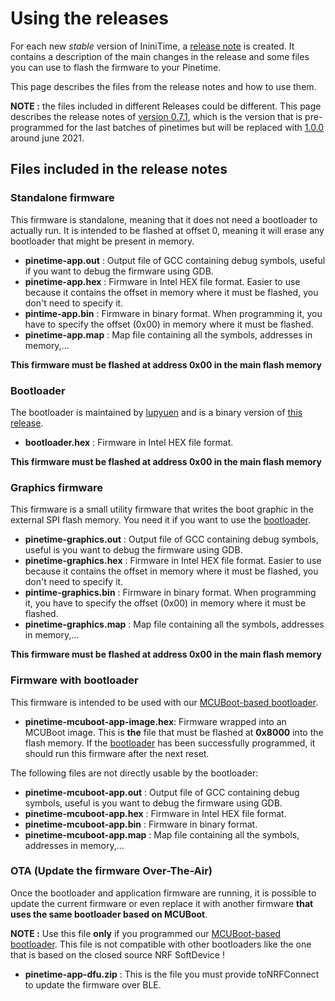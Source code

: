 # Using the releases

For each new *stable* version of IniniTime, a [release note](https://github.com/InfiniTimeOrg/InfiniTime/releases) is created. It contains a description of the main changes in the release and some files you can use to flash the firmware to your Pinetime.

This page describes the files from the release notes and how to use them.

**NOTE :** the files included in different Releases could be different. This page describes the release notes of [version 0.7.1](https://github.com/InfiniTimeOrg/InfiniTime/releases/tag/0.7.1), which is the version that is pre-programmed for the last batches of pinetimes but will be replaced with [1.0.0](https://github.com/jF002/infiniTime/releases/tag/1.0.0) around june 2021.

## Files included in the release notes

### Standalone firmware

This firmware is standalone, meaning that it does not need a bootloader to actually run. It is intended to be flashed at offset 0, meaning it will erase any bootloader that might be present in memory.

- **pinetime-app.out** : Output file of GCC containing debug symbols, useful if you want to debug the firmware using GDB.
- **pinetime-app.hex** : Firmware in Intel HEX file format. Easier to use because it contains the offset in memory where it must be flashed, you don't need to specify it.
- **pintime-app.bin** : Firmware in binary format. When programming it, you have to specify the offset (0x00) in memory where it must be flashed.
- **pinetime-app.map** : Map file containing all the symbols, addresses in memory,...

**This firmware must be flashed at address 0x00 in the main flash memory**

### Bootloader

The bootloader is maintained by [lupyuen](https://github.com/lupyuen) and is a binary version of [this release](https://github.com/lupyuen/pinetime-rust-mynewt/releases/tag/v5.0.4).

- **bootloader.hex** : Firmware in Intel HEX file format.

**This firmware must be flashed at address 0x00 in the main flash memory**

### Graphics firmware

This firmware is a small utility firmware that writes the boot graphic in the external SPI flash memory. You need it if you want to use the [bootloader](../bootloader/README.md).

- **pinetime-graphics.out** : Output file of GCC containing debug symbols, useful is you want to debug the firmware using GDB.
- **pinetime-graphics.hex** : Firmware in Intel HEX file format. Easier to use because it contains the offset in memory where it must be flashed, you don't need to specify it.
- **pintime-graphics.bin** : Firmware in binary format. When programming it, you have to specify the offset (0x00) in memory where it must be flashed.
- **pinetime-graphics.map** : Map file containing all the symbols, addresses in memory,...

**This firmware must be flashed at address 0x00 in the main flash memory**

### Firmware with bootloader

This firmware is intended to be used with our [MCUBoot-based bootloader](../bootloader/README.md).

- **pinetime-mcuboot-app-image.hex**: Firmware wrapped into an MCUBoot image. This is **the** file that must be flashed at **0x8000** into the flash memory. If the [bootloader](../bootloader/README.md) has been successfully programmed, it should run this firmware after the next reset.

The following files are not directly usable by the bootloader:

- **pinetime-mcuboot-app.out** : Output file of GCC containing debug symbols, useful is you want to debug the firmware using GDB.
- **pinetime-mcuboot-app.hex** : Firmware in Intel HEX file format.
- **pinetime-mcuboot-app.bin** : Firmware in binary format.
- **pinetime-mcuboot-app.map** : Map file containing all the symbols, addresses in memory,...

### OTA (Update the firmware Over-The-Air)

Once the bootloader and application firmware are running, it is possible to update the current firmware or even replace it with another firmware **that uses the same bootloader based on MCUBoot**.

**NOTE :** Use this file **only** if you programmed our [MCUBoot-based bootloader](../bootloader/README.md). This file is not compatible with other bootloaders like the one that is based on the closed source NRF SoftDevice !

- **pinetime-app-dfu.zip** : This is the file you must provide toNRFConnect to update the firmware over BLE.
